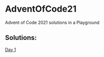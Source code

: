 # AdventOfCode21
Advent of Code 2021 solutions in a Playground

## Solutions:
[Day 1](https://github.com/kaandedeoglu/AdventOfCode21/blob/main/Solutions.playground/Pages/Day%201.xcplaygroundpage/Contents.swift)
